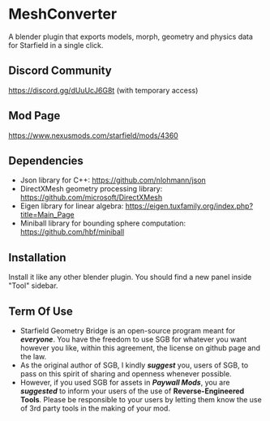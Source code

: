 # MeshConverter
A blender plugin that exports models, morph, geometry and physics data for Starfield in a single click.

## Discord Community
https://discord.gg/dUuUcJ6G8t (with temporary access)

## Mod Page
https://www.nexusmods.com/starfield/mods/4360

## Dependencies
* Json library for C++: https://github.com/nlohmann/json
* DirectXMesh geometry processing library: https://github.com/microsoft/DirectXMesh
* Eigen library for linear algebra: https://eigen.tuxfamily.org/index.php?title=Main_Page
* Miniball library for bounding sphere computation: https://github.com/hbf/miniball

## Installation
Install it like any other blender plugin. You should find a new panel inside "Tool" sidebar.

## Term Of Use
* Starfield Geometry Bridge is an open-source program meant for ***everyone***. You have the freedom to use SGB for whatever you want however you like, within this agreement, the license on github page and the law.
* As the original author of SGB, I kindly ***suggest*** you, users of SGB, to pass on this spirit of sharing and openness whenever possible. 
* However, if you used SGB for assets in ***Paywall Mods***, you are ***suggested*** to inform your users of the use of **Reverse-Engineered Tools**. Please be responsible to your users by letting them know the use of 3rd party tools in the making of your mod.
